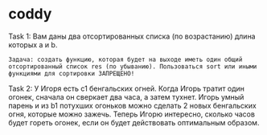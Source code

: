# coddy

Task 1:
	Вам даны два отсортированных списка (по возрастанию) длина которых a и b.

	Задача: создать функцию, которая будет на выходе иметь один общий отсортированный список res (по убыванию). Пользоваться sort или иными 
	функциями для сортировки ЗАПРЕЩЕНО!

Task 2:
	У Игоря есть с1 бенгальских огней. Когда Игорь тратит один огонек, сначала он сверкает два часа, а затем тухнет. Игорь умный парень и из 
	b1 потухших огоньков можно сделать 2 новых бенгальских огня, которые можно зажечь.
	Теперь Игорю интересно, сколько часов будет гореть огонек, если он будет действовать оптимальным образом. 
